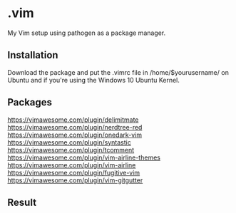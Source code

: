 # .vim
My Vim setup using pathogen as a package manager.

## Installation
Download the package and put the .vimrc file in /home/$yourusername/ on Ubuntu and if you're using the Windows 10 Ubuntu Kernel.

## Packages
https://vimawesome.com/plugin/delimitmate
https://vimawesome.com/plugin/nerdtree-red
https://vimawesome.com/plugin/onedark-vim
https://vimawesome.com/plugin/syntastic
https://vimawesome.com/plugin/tcomment
https://vimawesome.com/plugin/vim-airline-themes
https://vimawesome.com/plugin/vim-airline
https://vimawesome.com/plugin/fugitive-vim
https://vimawesome.com/plugin/vim-gitgutter

## Result


